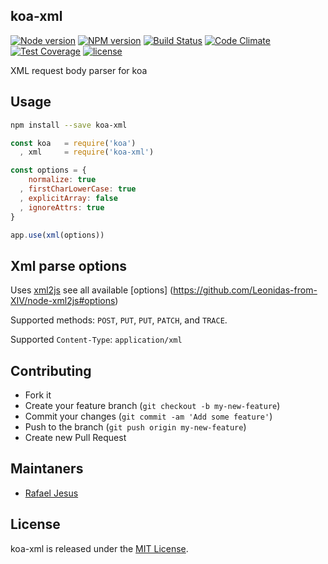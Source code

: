 ## koa-xml
[![Node version](https://img.shields.io/node/v/latest-version.svg?style=flat-square)](https://npmjs.org/package/koa-xml)
[![NPM version](http://img.shields.io/npm/v/koa-xml.svg?style=flat-square)](https://www.npmjs.org/package/koa-xml)
[![Build Status](https://img.shields.io/travis/rafaeljesus/koa-xml/master.svg?style=flat-square
)](https://travis-ci.org/rafaeljesus/koa-xml)
[![Code Climate](https://img.shields.io/codeclimate/github/rafaeljesus/koa-xml.svg?style=flat-square)](https://codeclimate.com/github/rafaeljesus/koa-xml)
[![Test Coverage](https://img.shields.io/codeclimate/coverage/github/rafaeljesus/koa-xml.svg?style=flat-square)](https://codeclimate.com/github/rafaeljesus/koa-xml/coverage)
[![license](http://img.shields.io/badge/license-MIT-brightgreen.svg?style=flat-square)](https://github.com/rafaeljesus/koa-xml/blob/master/LICENSE)


XML request body parser for koa

## Usage

```bash
npm install --save koa-xml
```

```js
const koa   = require('koa')
  , xml     = require('koa-xml')

const options = {
    normalize: true
  , firstCharLowerCase: true
  , explicitArray: false
  , ignoreAttrs: true
}

app.use(xml(options))
```

## Xml parse options
Uses [xml2js](https://github.com/Leonidas-from-XIV/node-xml2js) see all available [options] (https://github.com/Leonidas-from-XIV/node-xml2js#options)

Supported methods: `POST`, `PUT`, `PUT`, `PATCH`, and `TRACE`.

Supported `Content-Type`: `application/xml`

## Contributing
- Fork it
- Create your feature branch (`git checkout -b my-new-feature`)
- Commit your changes (`git commit -am 'Add some feature'`)
- Push to the branch (`git push origin my-new-feature`)
- Create new Pull Request

## Maintaners

* [Rafael Jesus](https://github.com/rafaeljesus)

## License
koa-xml is released under the [MIT License](http://www.opensource.org/licenses/MIT).
